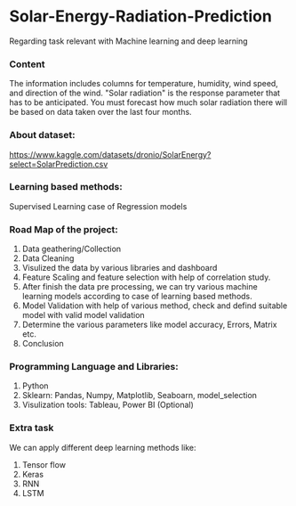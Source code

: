 # Solar-Energy-Radiation-Prediction
Regarding task relevant with Machine learning and deep learning


### Content
The information includes columns for temperature, humidity, wind speed, and direction of the wind. "Solar radiation" is the response parameter that has to be anticipated. You must forecast how much solar radiation there will be based on data taken over the last four months.


### About dataset:
https://www.kaggle.com/datasets/dronio/SolarEnergy?select=SolarPrediction.csv

### Learning based methods:
Supervised Learning case of Regression models


### Road Map of the project:
1) Data geathering/Collection
2) Data Cleaning 
3) Visulized the data by various libraries and dashboard
4) Feature Scaling and feature selection with help of correlation study.
5) After finish the data pre processing, we can try various machine learning models according to case of learning based methods.
6) Model Validation with help of various method, check and defind suitable model with valid model validation
7) Determine the various parameters like model accuracy, Errors, Matrix etc.
8) Conclusion

### Programming Language and Libraries:
1) Python
2) Sklearn: Pandas, Numpy, Matplotlib, Seaboarn, model_selection
3) Visulization tools: Tableau, Power BI (Optional)

### Extra task
We can apply different deep learning methods like:
1) Tensor flow
2) Keras
3) RNN
4) LSTM 
